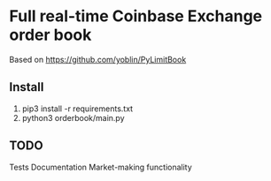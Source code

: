 # Full real-time Coinbase Exchange order book

Based on https://github.com/yoblin/PyLimitBook


## Install

1. pip3 install -r requirements.txt
2. python3 orderbook/main.py


## TODO

Tests
Documentation
Market-making functionality